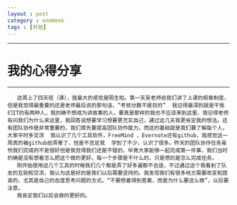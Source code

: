 ```yaml
---
layout : post
category : oneWeek
tags : [开始]
---
```


----
# 我的心得分享
----










       这周上了四天班（课），我最大的感觉是陌生啦。第一天吴老师给我们讲了上课的规章制度，但是我觉得最重要的还是老师最后说的那句话，“考核分数不是目的”  我记得最深的就是干我们IT的有两种人，我的确不想成为讲故事的人，要真是那样的我也不应该来到这里。我记得老师有问我们为什么来这里，我回答说想要学习想要更充实自己，通过这几天我更肯定我的想法。还有团队协作是非常重要的，我们首先要提高团队协作能力，而这的基础就是我们要了解每个人，大家平时多交流  我认识了几个工具软件，FreeMind ，Evernote还有github，我感觉这一周真的被github给弄晕了，但是不否定我  学到了不少，认识了很多。昨天的团队协作任务虽然我们完成的不是很好但是我觉得我们还是不错的，毕竟大家能够一起完成第一件事，我们当时的确是没有想着怎么把这个做的更好，每一个步骤是干什么的，只是想的是怎么完成任务。
       刚开始使用这几个工具的时候我们几个都是弄了好多遍都不合适，不过通过这个我看到了队友的互助和交流，我认为这是好的是我们以后需要坚持的。我发现我们有很多地方需要改变和提高的，尤其是自己的态度思考问题的方式。“不要想着得到答案，而是为什么要这么做”，以后要注意。
       我肯定我们以后会做的更好的。
       
       
       
       
       
      
       

